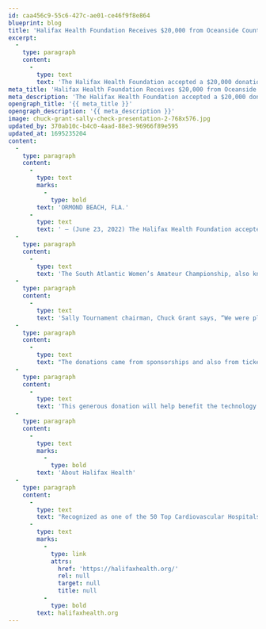 ```yaml
---
id: caa456c9-55c6-427c-ae01-ce46f9f8e864
blueprint: blog
title: 'Halifax Health Foundation Receives $20,000 from Oceanside Country Club and The Sally Golf Tournament'
excerpt:
  -
    type: paragraph
    content:
      -
        type: text
        text: 'The Halifax Health Foundation accepted a $20,000 donation from Oceanside Country Club and The Sally Golf Tournament. Proceeds will benefit the Charles L. & Miki N. Grant Cancer Center for Hope and also the Betty Jane France Women & Children Health Initiatives.'
meta_title: 'Halifax Health Foundation Receives $20,000 from Oceanside Country Club and The Sally Golf Tournament'
meta_description: 'The Halifax Health Foundation accepted a $20,000 donation from Oceanside Country Club and The Sally Golf Tournament.'
opengraph_title: '{{ meta_title }}'
opengraph_description: '{{ meta_description }}'
image: chuck-grant-sally-check-presentation-2-768x576.jpg
updated_by: 370ab10c-b4c0-4aad-88e3-96966f89e595
updated_at: 1695235204
content:
  -
    type: paragraph
    content:
      -
        type: text
        marks:
          -
            type: bold
        text: 'ORMOND BEACH, FLA.'
      -
        type: text
        text: ' – (June 23, 2022) The Halifax Health Foundation accepted a $20,000 donation from Oceanside Country Club and The Sally Golf Tournament. Proceeds will benefit the Charles L. & Miki N. Grant Cancer Center for Hope and also the Betty Jane France Women & Children Health Initiatives.'
  -
    type: paragraph
    content:
      -
        type: text
        text: 'The South Atlantic Women’s Amateur Championship, also known as The Sally, is one of the oldest amateur golf classics in the country, dating back to 1926. This week long tournament in January welcomes women from all over the world to Ormond Beach to compete against LPGA superstars and those rising the ranks in the golf world. The winner of The Sally gets to play in the Epson Tour event.'
  -
    type: paragraph
    content:
      -
        type: text
        text: 'Sally Tournament chairman, Chuck Grant says, “We were pleased with the competition and we are especially pleased that the funds raised are reinvested in our community through Halifax Health to support Halifax Health Women’s and Children’s care. Halifax Health continues to provide the highest level of care in the area in cancer, stroke, trauma, mental health and more for all. This donation is part of Oceanside Country Club’s commitment to the community.”'
  -
    type: paragraph
    content:
      -
        type: text
        text: "The donations came from sponsorships and also from ticket sales to November’s ‘Taste of Oceanside with Friends’, an evening where local restaurants all serve their best dishes to show off their abilities.\_"
  -
    type: paragraph
    content:
      -
        type: text
        text: 'This generous donation will help benefit the technology and resources in the Charles L. & Miki N. Grant Cancer Center for Hope. With The Sally Tournament being female-centered, Oceanside Country Club wanted to make sure the proceeds benefitted women and children in the best capacity possible.'
  -
    type: paragraph
    content:
      -
        type: text
        marks:
          -
            type: bold
        text: 'About Halifax Health'
  -
    type: paragraph
    content:
      -
        type: text
        text: "Recognized as one of the 50 Top Cardiovascular Hospitals™ in the United States by IBM Watson Health™, Halifax Health serves Volusia and Flagler counties, providing a continuum of health care services through a network of organizations including a tertiary hospital, two community hospitals, an urgent care, psychiatric services, a cancer treatment center with five outreach locations, the area’s largest hospice, a center for inpatient rehabilitation, outpatient rehabilitation clinics, primary care walk-in clinics, a clinic specializing in women’s health, a pediatric care community clinic, three children’s medical practices, a home health care agency and an exclusive provider organization. Halifax Health offers the area’s only Level II Trauma Center, Thrombectomy-Capable Stroke Center (TSC), Center for Transplant Services, Pediatric Intensive Care Unit, Pediatric Emergency Department, Child and Adolescent Behavioral Services, complete Neurosurgical Services, OB Emergency Department and Level III Neonatal Intensive Care Unit that cares for babies born earlier than 28 weeks. For more information, visit\_"
      -
        type: text
        marks:
          -
            type: link
            attrs:
              href: 'https://halifaxhealth.org/'
              rel: null
              target: null
              title: null
          -
            type: bold
        text: halifaxhealth.org
---
```

